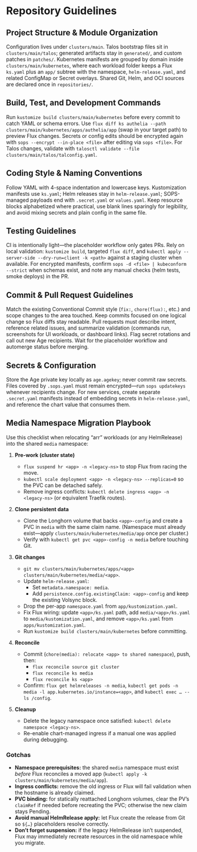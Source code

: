 # Repository Guidelines

## Project Structure & Module Organization
Configuration lives under `clusters/main`. Talos bootstrap files sit in `clusters/main/talos`; generated artifacts stay in `generated/`, and custom patches in `patches/`. Kubernetes manifests are grouped by domain inside `clusters/main/kubernetes`, where each workload folder keeps a Flux `ks.yaml` plus an `app/` subtree with the namespace, `helm-release.yaml`, and related ConfigMap or Secret overlays. Shared Git, Helm, and OCI sources are declared once in `repositories/`.

## Build, Test, and Development Commands
Run `kustomize build clusters/main/kubernetes` before every commit to catch YAML or schema errors. Use `flux diff ks authelia --path clusters/main/kubernetes/apps/authelia/app` (swap in your target path) to preview Flux changes. Secrets or config edits should be encrypted again with `sops --encrypt --in-place <file>` after editing via `sops <file>`. For Talos changes, validate with `talosctl validate --file clusters/main/talos/talconfig.yaml`.

## Coding Style & Naming Conventions
Follow YAML with 4-space indentation and lowercase keys. Kustomization manifests use `ks.yaml`; Helm releases stay in `helm-release.yaml`; SOPS-managed payloads end with `.secret.yaml` or `values.yaml`. Keep resource blocks alphabetized where practical, use blank lines sparingly for legibility, and avoid mixing secrets and plain config in the same file.

## Testing Guidelines
CI is intentionally light—the placeholder workflow only gates PRs. Rely on local validation: `kustomize build`, targeted `flux diff`, and `kubectl apply --server-side --dry-run=client -k <path>` against a staging cluster when available. For encrypted manifests, confirm `sops -d <file> | kubeconform --strict` when schemas exist, and note any manual checks (helm tests, smoke deploys) in the PR.

## Commit & Pull Request Guidelines
Match the existing Conventional Commit style (`fix:`, `chore(flux):`, etc.) and scope changes to the area touched. Keep commits focused on one logical change so Flux diffs stay readable. Pull requests must describe intent, reference related issues, and summarize validation (commands run, screenshots for UI workloads, or dashboard links). Flag secret rotations and call out new Age recipients. Wait for the placeholder workflow and automerge status before merging.

## Secrets & Configuration
Store the Age private key locally as `age.agekey`; never commit raw secrets. Files covered by `.sops.yaml` must remain encrypted—run `sops updatekeys` whenever recipients change. For new services, create separate `.secret.yaml` manifests instead of embedding secrets in `helm-release.yaml`, and reference the chart value that consumes them.

## Media Namespace Migration Playbook
Use this checklist when relocating “arr” workloads (or any HelmRelease) into the shared `media` namespace:

1. **Pre-work (cluster state)**
   - `flux suspend hr <app> -n <legacy-ns>` to stop Flux from racing the move.
   - `kubectl scale deployment <app> -n <legacy-ns> --replicas=0` so the PVC can be detached safely.
   - Remove ingress conflicts: `kubectl delete ingress <app> -n <legacy-ns>` (or equivalent Traefik routes).

2. **Clone persistent data**
   - Clone the Longhorn volume that backs `<app>-config` and create a PVC in `media` with the same claim name. (Namespace must already exist—apply `clusters/main/kubernetes/media/app` once per cluster.)
   - Verify with `kubectl get pvc <app>-config -n media` before touching Git.

3. **Git changes**
   - `git mv clusters/main/kubernetes/apps/<app> clusters/main/kubernetes/media/<app>`.
   - Update `helm-release.yaml`:
     - Set `metadata.namespace: media`.
     - Add `persistence.config.existingClaim: <app>-config` and keep the existing Volsync block.
   - Drop the per-app `namespace.yaml` from `app/kustomization.yaml`.
   - Fix Flux wiring: update `<app>/ks.yaml` path, add `media/<app>/ks.yaml` to `media/kustomization.yaml`, and remove `<app>/ks.yaml` from `apps/kustomization.yaml`.
   - Run `kustomize build clusters/main/kubernetes` before committing.

4. **Reconcile**
   - Commit (`chore(media): relocate <app> to shared namespace`), push, then:
     - `flux reconcile source git cluster`
     - `flux reconcile ks media`
     - `flux reconcile ks <app>`
   - Confirm: `flux get helmreleases -n media`, `kubectl get pods -n media -l app.kubernetes.io/instance=<app>`, and `kubectl exec … -- ls /config`.

5. **Cleanup**
   - Delete the legacy namespace once satisfied: `kubectl delete namespace <legacy-ns>`.
   - Re-enable chart-managed ingress if a manual one was applied during debugging.

### Gotchas
- **Namespace prerequisites:** the shared `media` namespace must exist *before* Flux reconciles a moved app (`kubectl apply -k clusters/main/kubernetes/media/app`).
- **Ingress conflicts:** remove the old ingress or Flux will fail validation when the hostname is already claimed.
- **PVC binding:** for statically reattached Longhorn volumes, clear the PV’s `claimRef` if needed before recreating the PVC; otherwise the new claim stays Pending.
- **Avoid manual HelmRelease apply:** let Flux create the release from Git so `${…}` placeholders resolve correctly.
- **Don’t forget suspension:** if the legacy HelmRelease isn’t suspended, Flux may immediately recreate resources in the old namespace while you migrate.
